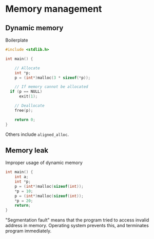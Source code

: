 # Memory management

## Dynamic memory

Boilerplate

```c
#include <stdlib.h>

int main() {

	// Allocate
	int *p;
	p = (int*)malloc(3 * sizeof(*p));

	// If memory cannot be allocated
  if (p == NULL)                     
      exit(1);

	// Deallocate
	free(p);

	return 0;
}
```

Others include `aligned_alloc`.

## **Memory leak**

Improper usage of dynamic memory

```c
int main() {
	int a;
	int *p;
	p = (int*)malloc(sizeof(int));
	*p = 10;
	p = (int*)malloc(sizeof(int));
	*p = 20;
	return;
}
```

"Segmentation fault" means that the program tried to access invalid address in memory. Operating system prevents this, and terminates program immediately.
